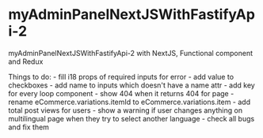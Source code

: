 # myAdminPanelNextJSWithFastifyApi-2
myAdminPanelNextJSWithFastifyApi-2 with NextJS, Functional component and Redux

Things to do:
    - fill i18 props of required inputs for error
    - add value to checkboxes
    - add name to inputs which doesn't have a name attr
    - add key for every loop component
    - show 404 when it returns 404 for page
    - rename eCommerce.variations.itemId to eCommerce.variations.item
    - add total post views for users
    - show a warning if user changes anything on multilingual page when they try to select another language
    - check all bugs and fix them